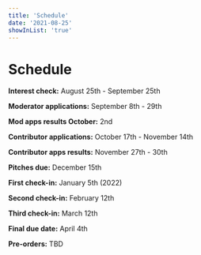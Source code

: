 ```yaml
---
title: 'Schedule'
date: '2021-08-25'
showInList: 'true'
---
```


# Schedule

**Interest check:** August 25th - September 25th

**Moderator applications:** September 8th - 29th

**Mod apps results October:** 2nd

**Contributor applications:** October 17th - November 14th

**Contributor apps results:** November 27th - 30th

**Pitches due:** December 15th

**First check-in:** January 5th (2022)

**Second check-in:** February 12th

**Third check-in:** March 12th

**Final due date:** April 4th

**Pre-orders:** TBD

